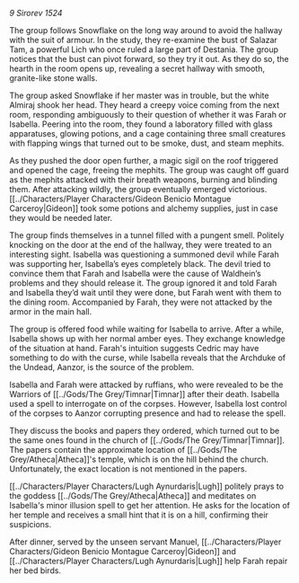 _9 Sirorev 1524_

The group follows Snowflake on the long way around to avoid the hallway with the suit of armour. In the study, they re-examine the bust of Salazar Tam, a powerful Lich who once ruled a large part of Destania. The group notices that the bust can pivot forward, so they try it out. As they do so, the hearth in the room opens up, revealing a secret hallway with smooth, granite-like stone walls.

The group asked Snowflake if her master was in trouble, but the white Almiraj shook her head. They heard a creepy voice coming from the next room, responding ambiguously to their question of whether it was Farah or Isabella. Peering into the room, they found a laboratory filled with glass apparatuses, glowing potions, and a cage containing three small creatures with flapping wings that turned out to be smoke, dust, and steam mephits.

As they pushed the door open further, a magic sigil on the roof triggered and opened the cage, freeing the mephits. The group was caught off guard as the mephits attacked with their breath weapons, burning and blinding them. After attacking wildly, the group eventually emerged victorious. [[../Characters/Player Characters/Gideon Benicio Montague Carceroy|Gideon]] took some potions and alchemy supplies, just in case they would be needed later.

The group finds themselves in a tunnel filled with a pungent smell. Politely knocking on the door at the end of the hallway, they were treated to an interesting sight. Isabella was questioning a summoned devil while Farah was supporting her, Isabella’s eyes completely black. The devil tried to convince them that Farah and Isabella were the cause of Waldhein’s problems and they should release it. The group ignored it and told Farah and Isabella they’d wait until they were done, but Farah went with them to the dining room. Accompanied by Farah, they were not attacked by the armor in the main hall.

The group is offered food while waiting for Isabella to arrive. After a while, Isabella shows up with her normal amber eyes. They exchange knowledge of the situation at hand. Farah's intuition suggests Cedric may have something to do with the curse, while Isabella reveals that the Archduke of the Undead, Aanzor, is the source of the problem.

Isabella and Farah were attacked by ruffians, who were revealed to be the Warriors of [[../Gods/The Grey/Timnar|Timnar]] after their death. Isabella used a spell to interrogate on of the corpses. However, Isabella lost control of the corpses to Aanzor corrupting presence and had to release the spell.

They discuss the books and papers they ordered, which turned out to be the same ones found in the church of [[../Gods/The Grey/Timnar|Timnar]]. The papers contain the approximate location of [[../Gods/The Grey/Atheca|Atheca]]'s temple, which is on the hill behind the church. Unfortunately, the exact location is not mentioned in the papers.

[[../Characters/Player Characters/Lugh Aynurdaris|Lugh]] politely prays to the goddess [[../Gods/The Grey/Atheca|Atheca]] and meditates on Isabella's minor illusion spell to get her attention. He asks for the location of her temple and receives a small hint that it is on a hill, confirming their suspicions.

After dinner, served by the unseen servant Manuel, [[../Characters/Player Characters/Gideon Benicio Montague Carceroy|Gideon]] and [[../Characters/Player Characters/Lugh Aynurdaris|Lugh]] help Farah repair her bed birds.